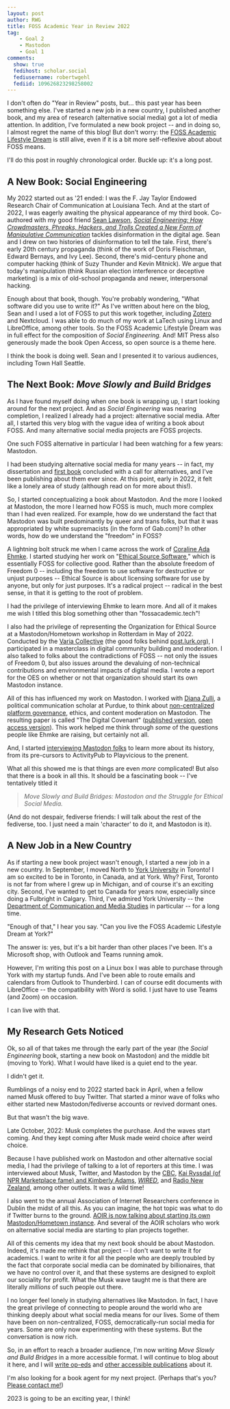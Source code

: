 ```yaml
---
layout: post
author: RWG
title: FOSS Academic Year in Review 2022
tag:
    - Goal 2
    - Mastodon
    - Goal 1
comments: 
  show: true
  fedihost: scholar.social
  fediusername: robertwgehl
  fediid: 109626823298258002
---
```


I don't often do "Year in Review" posts, but... this past year has been something else. I've started a new job in a new country, I published another book, and my area of research (alternative social media) got a lot of media attention. In addition, I've formulated a new book project -- and in doing so, I almost regret the name of this blog! But don't worry: the [FOSS Academic Lifestyle Dream](/2020/11/27/introduction.html) is still alive, even if it is a bit more self-reflexive about about FOSS means.

I'll do this post in roughly chronological order. Buckle up: it's a long post.

<!-- more -->

## A New Book: Social Engineering
My 2022 started out as '21 ended: I was the F. Jay Taylor Endowed Research Chair of Communication at Louisiana Tech. And at the start of 2022, I was eagerly awaiting the physical appearance of my third book. Co-authored with my good friend [Sean Lawson](https://www.seanlawson.net/), *[Social Engineering: How Crowdmasters, Phreaks, Hackers, and Trolls Created a New Form of Manipulative Communication](https://mitpress.mit.edu/9780262543453/)* tackles disinformation in the digital age. Sean and I drew on two histories of disinformation to tell the tale. First, there's early 20th century propaganda (think of the work of Doris Fleischman, Edward Bernays, and Ivy Lee). Second, there's mid-century phone and computer hacking (think of Suzy Thunder and Kevin Mitnick). We argue that today's manipulation (think Russian election interference or deceptive marketing) is a mix of old-school propaganda and newer, interpersonal hacking.

Enough about that book, though. You're probably wondering, "What software did you use to write it?" As I've written about here on the blog, Sean and I used a lot of FOSS to put this work together, including [Zotero](/2022/10/05/deepdivezotero.html) and Nextcloud. I was able to do much of my work at LaTech using Linux and LibreOffice, among other tools. So the FOSS Academic Lifestyle Dream was in full effect for the composition of *Social Engineering.* And! MIT Press also generously made the book Open Access, so open source is a theme here.

I think the book is doing well. Sean and I presented it to various audiences, including Town Hall Seattle.

## The Next Book: *Move Slowly and Build Bridges*
As I have found myself doing when one book is wrapping up, I start looking around for the next project. And as *Social Engineering* was nearing completion, I realized I already had a project: alternative social media. After all, I started this very blog with the vague idea of writing a book about FOSS. And many alternative social media projects are FOSS projects.

One such FOSS alternative in particular I had been watching for a few years: Mastodon.

I had been studying alternative social media for many years -- in fact, my dissertation and [first book](https://tupress.temple.edu/books/reverse-engineering-social-media) concluded with a call for alternatives, and I've been publishing about them ever since. At this point, early in 2022, it felt like a lonely area of study (although read on for more about this!).

So, I started conceptualizing a book about Mastodon. And the more I looked at Mastodon, the more I learned how FOSS is much, much more complex than I had even realized. For example, how do we understand the fact that Mastodon was built predominantly by queer and trans folks, but that it was appropriated by white supremacists (in the form of Gab.com)? In other words, how do we understand the "freedom" in FOSS?

A lightning bolt struck me when I came across the work of [Coraline Ada Ehmke](https://where.coraline.codes/). I started studying her work on "[Ethical Source Software](https://ethicalsource.dev/)," which is essentially FOSS for collective good. Rather than the absolute freedom of Freedom 0 -- including the freedom to use software for destructive or unjust purposes -- Ethical Source is about licensing software for use by anyone, but only for just purposes. It's a radical project -- radical in the best sense, in that it is getting to the root of problem.

I had the privilege of interviewing Ehmke to learn more. And all of it makes me wish I titled this blog something other than "fossacademic.tech"!

I also had the privilege of representing the Organization for Ethical Source at a Mastodon/Hometown workshop in Rotterdam in May of 2022. Conducted by the [Varia Collective](https://varia.zone/en/) (the good folks behind [post.lurk.org](https://post.lurk.org/about)), I participated in a masterclass in digital community building and moderation. I also talked to folks about the contradictions of FOSS -- not only the issues of Freedom 0, but also issues around the devaluing of non-technical contributions and environmental impacts of digital media. I wrote a report for the OES on whether or not that organization should start its own Mastodon instance.

All of this has influenced my work on Mastodon. I worked with [Diana Zulli](https://cla.purdue.edu/directory/profiles/diana-zulli.html), a political communication scholar at Purdue, to think about [non-centralized platform governance](https://www.tandfonline.com/doi/full/10.1080/1369118X.2022.2147400), ethics, and content moderation on Mastodon. The resulting paper is called "The Digital Covenant" ([published version](https://www.tandfonline.com/doi/full/10.1080/1369118X.2022.2147400), [open access version](https://hcommons.org/deposits/item/hc:49433/)). This work helped me think through *some* of the questions people like Ehmke are raising, but certainly not all.

And, I started [interviewing Mastodon folks](https://fossacademic.tech/2022/04/17/InterviewWorkflow.html) to learn more about its history, from its pre-cursors to ActivityPub to Playvicious to the prenent.

What all this showed me is that things are even *more* complicated! But also that there is a book in all this. It should be a fascinating book -- I've tentatively titled it

> *Move Slowly and Build Bridges: Mastodon and the Struggle for Ethical Social Media.*

(And do not despair, fediverse friends: I will talk about the rest of the fediverse, too. I just need a main 'character' to do it, and Mastodon is it).

## A New Job in a New Country
As if starting a new book project wasn't enough, I started a new job in a new country. In September, I moved North to [York University](https://www.yorku.ca/) in Toronto! I am so excited to be in Toronto, in Canada, and at York. Why? First, Toronto is not far from where I grew up in Michigan, and of course it's an exciting city. Second, I've wanted to get to Canada for years now, especially since doing a Fulbright in Calgary. Third, I've admired York University -- the [Department of Communication and Media Studies](https://www.yorku.ca/laps/comn/) in particular -- for a long time.

"Enough of that," I hear you say. "Can you live the FOSS Academic Lifestyle Dream at York?"

The answer is: yes, but it's a bit harder than other places I've been. It's a Microsoft shop, with Outlook and Teams running amok.

However, I'm writing this post on a Linux box I was able to purchase through York with my startup funds. And I've been able to route emails and calendars from Outlook to Thunderbird. I can of course edit documents with LibreOffice -- the compatibility with Word is solid. I just have to use Teams (and Zoom) on occasion.

I can live with that.

## My Research Gets Noticed
Ok, so all of that takes me through the early part of the year (the *Social Engineering* book, starting a new book on Mastodon) and the middle bit (moving to York). What I would have liked is a quiet end to the year.

I didn't get it.

Rumblings of a noisy end to 2022 started back in April, when a fellow named Musk offered to buy Twitter. That started a minor wave of folks who either started new Mastodon/fediverse accounts or revived dormant ones.

But that wasn't the big wave.

Late October, 2022: Musk completes the purchase. And the waves start coming. And they kept coming after Musk made weird choice after weird choice.

Because I have published work on Mastodon and other alternative social media, I had the privilege of talking to a lot of reporters at this time. I was interviewed about Musk, Twitter, and Mastodon by the [CBC](https://www.cbc.ca/listen/live-radio/1-102-radio-noon-quebec/clip/15956335-why-care-happens-twitter), [Kai Ryssdal (of NPR Marketplace fame) and Kimberly Adams](https://www.marketplace.org/shows/make-me-smart/unpacking-mastodon/), [*WIRED*](https://www.wired.com/story/twitter-users-mastodon-meltdown/), and [Radio New Zealand](https://www.rnz.co.nz/national/programmes/ninetonoon/audio/2018866818/twitter-users-seek-alternative-to-musk-run-platform ), among other outlets. It was a wild time!

I also went to the annual Association of Internet Researchers conference in Dublin the midst of all this. As you can imagine, the hot topic was what to do if Twitter burns to the ground. [AOIR is now talking about starting its own Mastodon/Hometown instance](/2022/12/11/AOIR-social.html). And several of the AOIR scholars who work on alternative social media are starting to plan projects together.

All of this cements my idea that my next book should be about Mastodon. Indeed, it's made me rethink that project -- I don't want to write it for academics. I want to write it for all the people who are deeply troubled by the fact that corporate social media can be dominated by billionaires, that we have no control over it, and that these systems are designed to exploit our sociality for profit. What the Musk wave taught me is that there are literally *millions* of such people out there.

I no longer feel lonely in studying alternatives like Mastodon. In fact, I have the great privilege of connecting to people around the world who are thinking deeply about what social media means for our lives. Some of them have been on non-centralized, FOSS, democratically-run social media for years. Some are only now experimenting with these systems. But the conversation is now rich.

So, in an effort to reach a broader audience, I'm now writing *Move Slowly and Build Bridges* in a more accessible format. I will continue to blog about it here, and I will [write op-eds](https://www.thestar.com/opinion/contributors/2022/12/18/elon-musks-stance-on-free-speech-doesnt-include-competition-to-twitter.html) and [other accessible publications](https://theconversation.com/citizens-social-media-can-provide-an-antidote-to-propaganda-and-disinformation-192491) about it.

I'm also looking for a book agent for my next project. (Perhaps that's you? [Please contact me!](https://www.robertwgehl.org/))

2023 is going to be an exciting year, I think!
